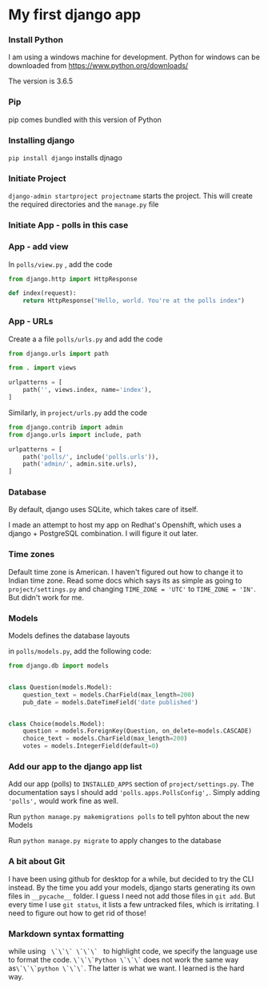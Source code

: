 # My first django app

### Install Python
I am using a windows machine for development. Python for windows can be downloaded from https://www.python.org/downloads/

The version is 3.6.5

### Pip
pip comes bundled with this version of Python

### Installing django
`pip install django` installs djnago

### Initiate Project
`django-admin startproject projectname` starts the project.
This will create the required directories and the `manage.py` file

### Initiate App - polls in this case


### App -  add view
In `polls/view.py` , add the code

```python
from django.http import HttpResponse

def index(request):
    return HttpResponse("Hello, world. You're at the polls index")
```

### App - URLs
Create a a file `polls/urls.py` and add the code

```python
from django.urls import path

from . import views

urlpatterns = [
    path('', views.index, name='index'),
]
```

Similarly, in `project/urls.py` add the code

```python
from django.contrib import admin
from django.urls import include, path

urlpatterns = [
    path('polls/', include('polls.urls')),
    path('admin/', admin.site.urls),
]
```
### Database
By default, django uses SQLite, which takes care of itself.

I made an attempt to host my app on Redhat's Openshift, which uses a django + PostgreSQL combination. I will figure it out later.

### Time zones
Default time zone is American. I haven't figured out how to change it to Indian time zone. Read some docs which says its as simple as going to `project/settings.py` and changing `TIME_ZONE = 'UTC'` to `TIME_ZONE = 'IN'`. But didn't work for me.

### Models
Models defines the database layouts

in `polls/models.py`, add the following code:

```python
from django.db import models


class Question(models.Model):
    question_text = models.CharField(max_length=200)
    pub_date = models.DateTimeField('date published')


class Choice(models.Model):
    question = models.ForeignKey(Question, on_delete=models.CASCADE)
    choice_text = models.CharField(max_length=200)
    votes = models.IntegerField(default=0)
```

### Add our app to the django app list
Add our app (polls) to `INSTALLED_APPS` section of `project/settings.py`. The documentation says I should add `'polls.apps.PollsConfig',`. Simply adding `'polls',` would work fine as well.

Run `python manage.py makemigrations polls` to tell pyhton about the new Models

Run `python manage.py migrate` to apply changes to the database

### A bit about Git

I have been using github for desktop for a  while, but decided to try the CLI instead. By the time you add your models, django starts generating its own files in `__pycache__` folder. I guess I need not add those files in `git add`. But every time I use `git status`, it lists a few untracked files, which is irritating. I need to figure out how to get rid of those!

### Markdown syntax formatting

while using ```  \`\`\` \`\`\`  ```  to highlight code, we specify the language use to format the code. ``` \`\`\`Python \`\`\` ``` does not work the same way as``` \`\`\`python \`\`\` ```. The latter is what we want. I learned is the hard way.
